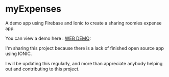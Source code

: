 # myExpenses

A demo app using Firebase and Ionic to create a sharing roomies expense app.

You can view a demo  here : [WEB DEMO]:

I'm sharing this project because there is a lack of finished open source app using IONIC.

I will be updating this regularly, and more than appreciate anybody helping out and contributing to this project.

[WEB DEMO]:http://www.oriongunning.com/demo/myexpenses/#/sign-in
